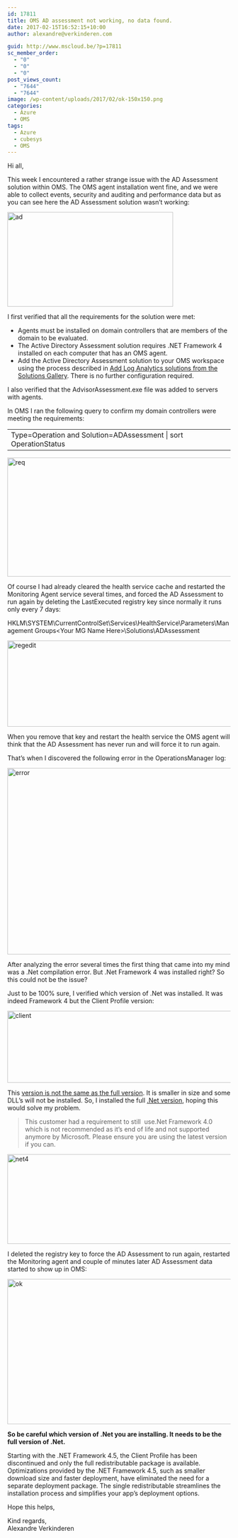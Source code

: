 ```yaml
---
id: 17811
title: OMS AD assessment not working, no data found.
date: 2017-02-15T16:52:15+10:00
author: alexandre@verkinderen.com

guid: http://www.mscloud.be/?p=17811
sc_member_order:
  - "0"
  - "0"
  - "0"
post_views_count:
  - "7644"
  - "7644"
image: /wp-content/uploads/2017/02/ok-150x150.png
categories:
  - Azure
  - OMS
tags:
  - Azure
  - cubesys
  - OMS
---
```

Hi all,

This week I encountered a rather strange issue with the AD Assessment solution within OMS. The OMS agent installation went fine, and we were able to collect events, security and auditing and performance data but as you can see here the AD Assessment solution wasn&#8217;t working:

<img class="alignnone size-full wp-image-17881" src="http://www.mscloud.be/wp-content/uploads/2017/02/ad.png" alt="ad" width="374" height="213" srcset="/wp-content/uploads/2017/02/ad.png 374w, /wp-content/uploads/2017/02/ad-300x171.png 300w" sizes="(max-width: 374px) 100vw, 374px" /> 

I first verified that all the requirements for the solution were met:

<ul class="lf-text-block lf-block" data-lf-anchor-id="87e46c2ddd99f7f73b4dcc574501475d:0">
  <li>
    Agents must be installed on domain controllers that are members of the domain to be evaluated.
  </li>
  <li>
    The Active Directory Assessment solution requires .NET Framework 4 installed on each computer that has an OMS agent.
  </li>
  <li>
    Add the Active Directory Assessment solution to your OMS workspace using the process described in <a href="https://docs.microsoft.com/en-us/azure/log-analytics/log-analytics-add-solutions">Add Log Analytics solutions from the Solutions Gallery</a>. There is no further configuration required.
  </li>
</ul>

I also verified that the AdvisorAssessment.exe file was&nbsp;added to servers with agents.

In OMS I ran the following query to confirm my domain controllers were meeting the requirements:

<table class="crayon-table">
  <tr class="crayon-row">
    <td class="crayon-code">
      <div class="crayon-pre">
        <div id="crayon-589d77ce2a0df280943596-1" class="crayon-line">
          <span class="crayon-r ">Type</span><span class="crayon-o">=</span><span class="crayon-e">Operation </span><span class="crayon-e">and </span><span class="crayon-i">Solution</span><span class="crayon-o">=</span><span class="crayon-i">ADAssessment</span> <span class="crayon-o">|</span> <span class="crayon-r ">sort</span> <span class="crayon-i">OperationStatus</span>
        </div>
      </div>
    </td>
  </tr>
</table>

<img class="alignnone size-full wp-image-17981" src="http://www.mscloud.be/wp-content/uploads/2017/02/req.png" alt="req" width="1525" height="268" /> 

Of course I had already cleared the health service cache and restarted the Monitoring Agent service several times,&nbsp;and forced the AD Assessment to run again by deleting the LastExecuted&nbsp;registry key since&nbsp;normally it runs only every 7 days:

HKLM\SYSTEM\CurrentControlSet\Services\HealthService\Parameters\Management Groups\<Your MG Name Here>\Solutions\ADAssessment

<img class="alignnone size-full wp-image-17831" src="http://www.mscloud.be/wp-content/uploads/2017/02/regedit.png" alt="regedit" width="905" height="194" srcset="/wp-content/uploads/2017/02/regedit.png 905w, /wp-content/uploads/2017/02/regedit-300x64.png 300w, /wp-content/uploads/2017/02/regedit-768x165.png 768w" sizes="(max-width: 905px) 100vw, 905px" /> 

When you remove that key and restart the health service the OMS agent will think that the AD Assessment has never run and will force it to run again.

That&#8217;s when I discovered the following error in the OperationsManager log:

<img class="alignnone size-full wp-image-17841" src="http://www.mscloud.be/wp-content/uploads/2017/02/error.png" alt="error" width="746" height="420" srcset="/wp-content/uploads/2017/02/error.png 746w, /wp-content/uploads/2017/02/error-300x169.png 300w" sizes="(max-width: 746px) 100vw, 746px" /> 

After analyzing the error several times the first thing that came into my mind was a .Net compilation error. But .Net Framework 4 was installed right? So this could not be the issue?

Just to be 100% sure, I verified which version of .Net was installed. It was indeed Framework 4 but the Client Profile version:

<img class="alignnone size-full wp-image-18101" src="http://www.mscloud.be/wp-content/uploads/2017/02/client.png" alt="client" width="754" height="162" srcset="/wp-content/uploads/2017/02/client.png 754w, /wp-content/uploads/2017/02/client-300x64.png 300w" sizes="(max-width: 754px) 100vw, 754px" /> 

This [version is not the same as the full version](http://stackoverflow.com/questions/2759228/differences-between-microsoft-net-4-0-full-framework-and-client-profile). It is smaller in size and some DLL&#8217;s will not be installed. So, I installed the full [.Net version](https://www.microsoft.com/en-us/download/details.aspx?id=17718), hoping this would solve my problem.&nbsp;

> This customer had a requirement to still &nbsp;use.Net Framework 4.0 which is not recommended as it&#8217;s end of life and not supported anymore by Microsoft. Please ensure you are using the latest version if you can.

<img class="alignnone size-full wp-image-17851" src="http://www.mscloud.be/wp-content/uploads/2017/02/net4.png" alt="net4" width="757" height="202" srcset="/wp-content/uploads/2017/02/net4.png 757w, /wp-content/uploads/2017/02/net4-300x80.png 300w" sizes="(max-width: 757px) 100vw, 757px" /> 

I deleted the registry key to force the AD Assessment to run again, restarted the Monitoring agent and couple of minutes later AD Assessment data started to show up in OMS:

<img class="alignnone size-full wp-image-17821" src="http://www.mscloud.be/wp-content/uploads/2017/02/ok.png" alt="ok" width="882" height="327" srcset="/wp-content/uploads/2017/02/ok.png 882w, /wp-content/uploads/2017/02/ok-300x111.png 300w, /wp-content/uploads/2017/02/ok-768x285.png 768w" sizes="(max-width: 882px) 100vw, 882px" /> 

**So be careful which version of .Net you are installing. It needs to be the full version of .Net.**

Starting with the .NET Framework 4.5, the Client Profile has been discontinued and only the full redistributable package is available. Optimizations provided by the .NET Framework 4.5, such as smaller download size and faster deployment, have eliminated the need for a separate deployment package. The single redistributable streamlines the installation process and simplifies your app&#8217;s deployment options.

Hope this helps,

Kind regards,  
Alexandre Verkinderen

&nbsp;

